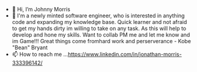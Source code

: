 - 👋 Hi, I’m Johnny Morris
- 👀 I'm a newly minted software engineer, who is interested in anything code and expanding my knowledge base. Quick learner and not afraid to get my hands dirty im willing to take on any task. As this will help to develop and hone my skills. Want to collab PM me and let me know and im Game!!! Great things come fromhard work and perserverance - Kobe "Bean" Bryant 
- 📫 How to reach me ...https://www.linkedin.com/in/jonathan-morris-333396142/

<!---
JohnnyMorrisportfolio/JohnnyMorrisportfolio is a ✨ special ✨ repository because its `README.md` (this file) appears on your GitHub profile.
You can click the Preview link to take a look at your changes.
--->
